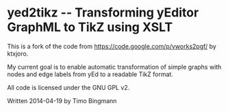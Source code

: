 # yed2tikz -- Transforming yEditor GraphML to TikZ using XSLT

This is a fork of the code from https://code.google.com/p/yworks2pgf/ by ktxjoro.

My current goal is to enable automatic transformation of simple graphs with nodes and edge labels from yEd to a readable TikZ format.

All code is licensed under the GNU GPL v2.

Written 2014-04-19 by Timo Bingmann
